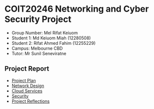 # COIT20246 Networking and Cyber Security Project

- Group Number: Mel Rifat Keiuom
- Student 1: Md Keiuom Miah (12280508)
- Student 2: Rifat Ahmed Fahim (12255229)
- Campus: Melbourne CBD
- Tutor: Mr Sunil Seneviratne

## Project Report

- [Project Plan](./plan.md)
- [Network Design](./network.md)
- [Cloud Services](./cloud.md)
- [Security](./security.md)
- [Project Reflections](./reflection.md)
